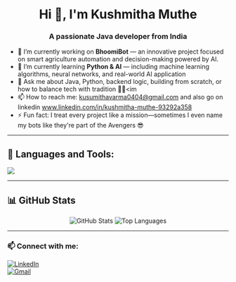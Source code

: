 <h1 align="center">Hi 👋, I'm Kushmitha Muthe</h1>
<h3 align="center">A passionate Java developer from India</h3>

- 🔭 I’m currently working on **BhoomiBot** — an innovative project focused on smart agriculture automation and decision-making powered by AI.
- 🌱 I’m currently learning **Python & AI** — including machine learning algorithms, neural networks, and real-world AI application
- 💬 Ask me about Java, Python, backend logic, building from scratch, or how to balance tech with tradition 🧘‍♂<im
- 📫 How to reach me: kusumithavarma0404@gmail.com and also go on linkedin www.linkedin.com/in/kushmitha-muthe-93292a358
- ⚡ Fun fact: I treat every project like a mission—sometimes I even name my bots like they're part of the Avengers 😎


---

## 🔧 Languages and Tools:
<p align="left">
  <img src="https://skillicons.dev/icons?i=java,python,mongodb,html,css,js,linux,github,git,mysql,aws" />
</p>

---

## 📊 GitHub Stats
<p align="center">
  <img src="https://github-readme-stats.vercel.app/api?username=KushmithaMuthe-43&show_icons=true&theme=radical" alt="GitHub Stats" />
  <img src="https://github-readme-stats.vercel.app/api/top-langs/?username=KushmithaMuthe-43&layout=compact&theme=radical" alt="Top Languages" />
</p>

---

### 📫 Connect with me:
[![LinkedIn](https://img.shields.io/badge/-LinkedIn-blue?style=flat-square&logo=linkedin)](https://www.linkedin.com/in/kushmitha-muthe-93292a358)  
[![Gmail](https://img.shields.io/badge/-meghana.gubbala@gmail.com-red?style=flat-square&logo=gmail&logoColor=white)](kusumithavarma0404@gmail.com)
